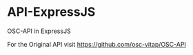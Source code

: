 # API-ExpressJS
OSC-API in ExpressJS

For the Original API visit https://github.com/osc-vitap/OSC-API
